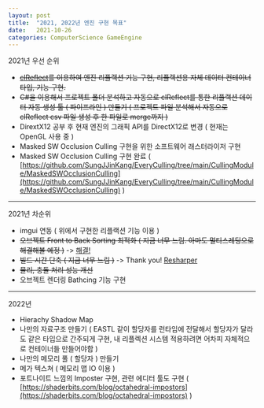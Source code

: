 ```yaml
---
layout: post
title:  "2021, 2022년 엔진 구현 목표"
date:   2021-10-26
categories: ComputerScience GameEngine
---
```


2021년 우선 순위

- ~~[clReflect](https://github.com/Celtoys/clReflect)를 이용하여 엔진 리플랙션 기능 구현, 리플랙션용 자체 데이터 컨테이너 타입, 기능 구현.~~
- ~~C#을 이용해서 프로젝트 폴더 분석하고 자동으로 clReflect를 통한 리플랙션 데이터 자동 생성 툴 ( 파이프라인 ) 만들기 ( 프로젝트 파일 분석해서 자동으로 clReflect csv 파일 생성 후 한 파일로 merge까지 )~~     
- DirextX12  공부 후 현재 엔진의 그래픽 API를 DirectX12로 변경 ( 현재는 OpenGL 사용 중 )
- Masked SW Occlusion Culling 구현을 위한 소프트웨어 래스터라이저 구현      
- Masked SW Occlusion Culling 구현 완료 ( [https://github.com/SungJJinKang/EveryCulling/tree/main/CullingModule/MaskedSWOcclusionCulling](https://github.com/SungJJinKang/EveryCulling/tree/main/CullingModule/MaskedSWOcclusionCulling) )


-----------

2021년 차순위

- imgui 연동 ( 위에서 구현한 리플랙션 기능 이용 )
- ~~오브젝트 Front to Back Sorting 최적화 ( 지금 너무 느림. 아마도 멀티스레딩으로 해결해볼 예정 )~~ -> [해결!](https://sungjjinkang.github.io/computerscience/2021/10/12/MultiThread_SortFrontToBack.html)                 
- ~~빌드 시간 단축 ( 지금 너무 느림 )~~ -> Thank you! [Resharper](https://www.jetbrains.com/help/resharper/Analyzing_Includes.html#includees-view)          
- ~~물리, 충돌 처리 성능 개선~~
- 오브젝트 렌더링 Bathcing 기능 구현

------------------------

2022년


- Hierachy Shadow Map
- 나만의 자료구조 만들기 ( EASTL 같이 할당자를 런타임에 전달해서 할당자가 달라도 같은 타입으로 간주되게 구현, 내 리플렉션 시스템 적용하려면 어차피 자체적으로 컨테이너들 만들어야함 )          
- 나만의 메모리 풀 ( 할당자 ) 만들기
- 메가 텍스쳐 ( 메모리 맵 IO 이용 )
- 포트나이트 느낌의 Imposter 구현, 관련 에디터 툴도 구현 ( [https://shaderbits.com/blog/octahedral-impostors](https://shaderbits.com/blog/octahedral-impostors) )

